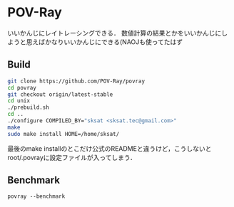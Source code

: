 # POV-Ray
いいかんじにレイトレーシングできる．
数値計算の結果とかをいいかんじにしようと思えばかなりいいかんじにできる(NAOJも使ってたはず

## Build
```sh
git clone https://github.com/POV-Ray/povray
cd povray
git checkout origin/latest-stable
cd unix
./prebuild.sh
cd ..
./configure COMPILED_BY="sksat <sksat.tec@gmail.com>"
make
sudo make install HOME=/home/sksat/
```

最後のmake installのとこだけ公式のREADMEと違うけど，こうしないとroot/.povrayに設定ファイルが入ってしまう．

## Benchmark
```
povray --benchmark
```
